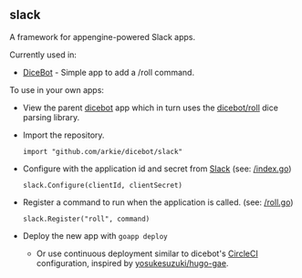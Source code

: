 slack
-----

A framework for appengine-powered Slack apps.

Currently used in:
- [DiceBot](https://dice-b.appspot.com) - Simple app to add a /roll command.

To use in your own apps:
- View the parent [dicebot](/../../) app which in turn uses the [dicebot/roll](/roll) dice parsing library.
- Import the repository.
  
  ```import "github.com/arkie/dicebot/slack"```

- Configure with the application id and secret from [Slack](https://api.slack.com/applications) (see: [/index.go](/index.go#L17))

  ```slack.Configure(clientId, clientSecret)```

- Register a command to run when the application is called. (see: [/roll.go](/roll.go#L18))

  ```slack.Register("roll", command)```
  
- Deploy the new app with ```goapp deploy```
  - Or use continuous deployment similar to dicebot's [CircleCI](/.circleci/config.yml) configuration, inspired by [yosukesuzuki/hugo-gae](https://github.com/yosukesuzuki/hugo-gae).
